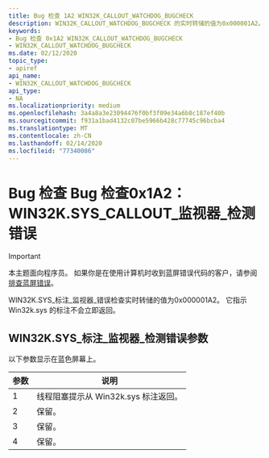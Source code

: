 ```yaml
---
title: Bug 检查 1A2 WIN32K_CALLOUT_WATCHDOG_BUGCHECK
description: WIN32K_CALLOUT_WATCHDOG_BUGCHECK 的实时转储的值为0x000001A2。
keywords:
- Bug 检查 0x1A2 WIN32K_CALLOUT_WATCHDOG_BUGCHECK
- WIN32K_CALLOUT_WATCHDOG_BUGCHECK
ms.date: 02/12/2020
topic_type:
- apiref
api_name:
- WIN32K_CALLOUT_WATCHDOG_BUGCHECK
api_type:
- NA
ms.localizationpriority: medium
ms.openlocfilehash: 3a4a8a3e23094476f0bf3f09e34a6b8c187ef40b
ms.sourcegitcommit: f931a1bad4132c07be5966b428c77745c96bcba4
ms.translationtype: MT
ms.contentlocale: zh-CN
ms.lasthandoff: 02/14/2020
ms.locfileid: "77340086"
---
```

# <a name="bug-check-bug-check-0x1a2-win32k_callout_watchdog_bugcheck"></a>Bug 检查 Bug 检查0x1A2： WIN32K.SYS\_CALLOUT\_监视器\_检测错误

> [!IMPORTANT]
> 本主题面向程序员。 如果你是在使用计算机时收到蓝屏错误代码的客户，请参阅[排查蓝屏错误](https://www.windows.com/stopcode)。

WIN32K.SYS\_标注\_监视器\_错误检查实时转储的值为0x000001A2。 它指示 Win32k.sys 的标注不会立即返回。

## <a name="win32k_callout_watchdog_bugcheck-parameters"></a>WIN32K.SYS\_标注\_监视器\_检测错误参数

以下参数显示在蓝色屏幕上。

| 参数 |                        说明                    |
|-----------|-------------------------------------------------------|
|     1     | 线程阻塞提示从 Win32k.sys 标注返回。  |
|     2     | 保留。                                             |
|     3     | 保留。                                             |
|     4     | 保留。                                             |
